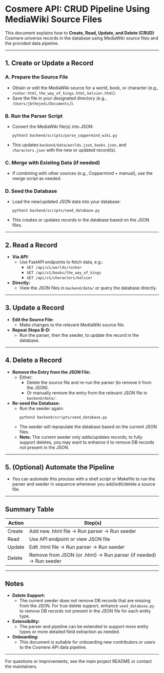 # Cosmere API: CRUD Pipeline Using MediaWiki Source Files

This document explains how to **Create, Read, Update, and Delete (CRUD)** Cosmere universe records in the database using MediaWiki source files and the provided data pipeline.

---

## 1. Create or Update a Record

### A. Prepare the Source File
- Obtain or edit the MediaWiki source for a world, book, or character (e.g., `roshar.html`, `the_way_of_kings.html`, `kelsier.html`).
- Save the file in your designated directory (e.g., `/Users/jbthejedi/Documents/`).

### B. Run the Parser Script
- Convert the MediaWiki file(s) into JSON:
  ```bash
  python3 backend/scripts/parse_coppermind_wiki.py
  ```
- This updates `backend/data/worlds.json`, `books.json`, and `characters.json` with the new or updated record(s).

### C. Merge with Existing Data (if needed)
- If combining with other sources (e.g., Coppermind + manual), use the merge script as needed.

### D. Seed the Database
- Load the new/updated JSON data into your database:
  ```bash
  python3 backend/scripts/seed_database.py
  ```
- This creates or updates records in the database based on the JSON files.

---

## 2. Read a Record

- **Via API:**
  - Use FastAPI endpoints to fetch data, e.g.:
    - `GET /api/v1/worlds/roshar`
    - `GET /api/v1/books/the_way_of_kings`
    - `GET /api/v1/characters/kelsier`
- **Directly:**
  - View the JSON files in `backend/data/` or query the database directly.

---

## 3. Update a Record

- **Edit the Source File:**
  - Make changes to the relevant MediaWiki source file.
- **Repeat Steps B–D:**
  - Run the parser, then the seeder, to update the record in the database.

---

## 4. Delete a Record

- **Remove the Entry from the JSON File:**
  - Either:
    - Delete the source file and re-run the parser (to remove it from the JSON).
    - Or manually remove the entry from the relevant JSON file in `backend/data/`.
- **Re-seed the Database:**
  - Run the seeder again:
    ```bash
    python3 backend/scripts/seed_database.py
    ```
  - The seeder will repopulate the database based on the current JSON files.
  - **Note:** The current seeder only adds/updates records; to fully support deletes, you may want to enhance it to remove DB records not present in the JSON.

---

## 5. (Optional) Automate the Pipeline

- You can automate this process with a shell script or Makefile to run the parser and seeder in sequence whenever you add/edit/delete a source file.

---

## Summary Table

| Action   | Step(s)                                                                 |
|----------|-------------------------------------------------------------------------|
| Create   | Add new .html file → Run parser → Run seeder                            |
| Read     | Use API endpoint or view JSON file                                      |
| Update   | Edit .html file → Run parser → Run seeder                               |
| Delete   | Remove from JSON (or .html) → Run parser (if needed) → Run seeder       |

---

## Notes

- **Delete Support:**
  - The current seeder does not remove DB records that are missing from the JSON. For true delete support, enhance `seed_database.py` to remove DB records not present in the JSON file for each entity type.
- **Extensibility:**
  - The parser and pipeline can be extended to support more entity types or more detailed field extraction as needed.
- **Onboarding:**
  - This document is suitable for onboarding new contributors or users to the Cosmere API data pipeline.

---

For questions or improvements, see the main project README or contact the maintainers. 